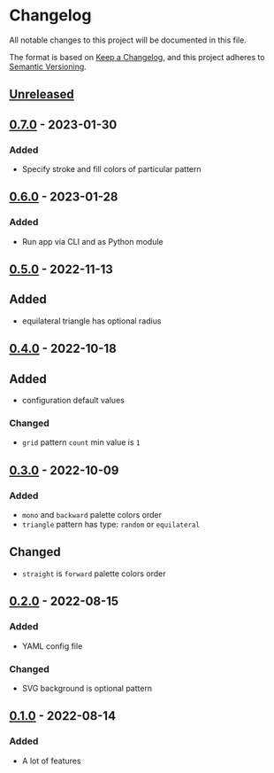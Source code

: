 # Changelog

All notable changes to this project will be documented in this file.

The format is based on [Keep a Changelog](https://keepachangelog.com/en/1.0.0/),
and this project adheres to [Semantic Versioning](https://semver.org/spec/v2.0.0.html).

## [Unreleased]

## [0.7.0] - 2023-01-30

### Added

- Specify stroke and fill colors of particular pattern

## [0.6.0] - 2023-01-28

### Added

- Run app via CLI and as Python module

## [0.5.0] - 2022-11-13

## Added

- equilateral triangle has optional radius

## [0.4.0] - 2022-10-18

## Added

- configuration default values

### Changed

- `grid` pattern `count` min value is `1`

## [0.3.0] - 2022-10-09

### Added

- `mono` and `backward` palette colors order
- `triangle` pattern has type: `random` or `equilateral`

## Changed

- `straight` is `forward` palette colors order

## [0.2.0] - 2022-08-15

### Added

- YAML config file

### Changed

- SVG background is optional pattern

## [0.1.0] - 2022-08-14

### Added

- A lot of features

[Unreleased]: https://github.com/vikian050194/svg/compare/v0.7.0...HEAD
[0.7.0]: https://github.com/vikian050194/svg/compare/v0.6.0...v0.7.0
[0.6.0]: https://github.com/vikian050194/svg/compare/v0.5.0...v0.6.0
[0.5.0]: https://github.com/vikian050194/svg/compare/v0.4.0...v0.5.0
[0.4.0]: https://github.com/vikian050194/svg/compare/v0.3.0...v0.4.0
[0.3.0]: https://github.com/vikian050194/svg/compare/v0.2.0...v0.3.0
[0.2.0]: https://github.com/vikian050194/svg/compare/v0.1.0...v0.2.0
[0.1.0]: https://github.com/vikian050194/svg/releases/tag/v0.1.0
